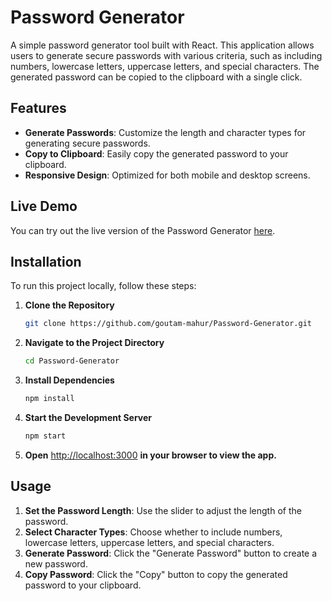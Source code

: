 # Password Generator

A simple password generator tool built with React. This application allows users to generate secure passwords with various criteria, such as including numbers, lowercase letters, uppercase letters, and special characters. The generated password can be copied to the clipboard with a single click.

## Features

- **Generate Passwords**: Customize the length and character types for generating secure passwords.
- **Copy to Clipboard**: Easily copy the generated password to your clipboard.
- **Responsive Design**: Optimized for both mobile and desktop screens.

## Live Demo

You can try out the live version of the Password Generator [here](https://goutam-mahur.github.io/Password-Generator/).

## Installation

To run this project locally, follow these steps:

1. **Clone the Repository**
    ```bash
    git clone https://github.com/goutam-mahur/Password-Generator.git
    ```

2. **Navigate to the Project Directory**
    ```bash
    cd Password-Generator
    ```

3. **Install Dependencies**
    ```bash
    npm install
    ```

4. **Start the Development Server**
    ```bash
    npm start
    ```

5. **Open** [http://localhost:3000](http://localhost:3000) **in your browser to view the app.**

## Usage

1. **Set the Password Length**: Use the slider to adjust the length of the password.
2. **Select Character Types**: Choose whether to include numbers, lowercase letters, uppercase letters, and special characters.
3. **Generate Password**: Click the "Generate Password" button to create a new password.
4. **Copy Password**: Click the "Copy" button to copy the generated password to your clipboard.